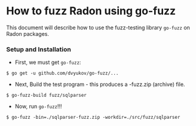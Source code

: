 # How to fuzz Radon using go-fuzz #

This document will describe how to use the fuzz-testing library `go-fuzz` on Radon packages.

### Setup and Installation ###

* First, we must get `go-fuzz`:
```
$ go get -u github.com/dvyukov/go-fuzz/...
```

* Next, Build the test program - this produces a <folder name here>-fuzz.zip (archive) file.
```
$ go-fuzz-build fuzz/sqlparser
```

* Now, run `go-fuzz`!!!
```
$ go-fuzz -bin=./sqlparser-fuzz.zip -workdir=./src/fuzz/sqlparser
```
